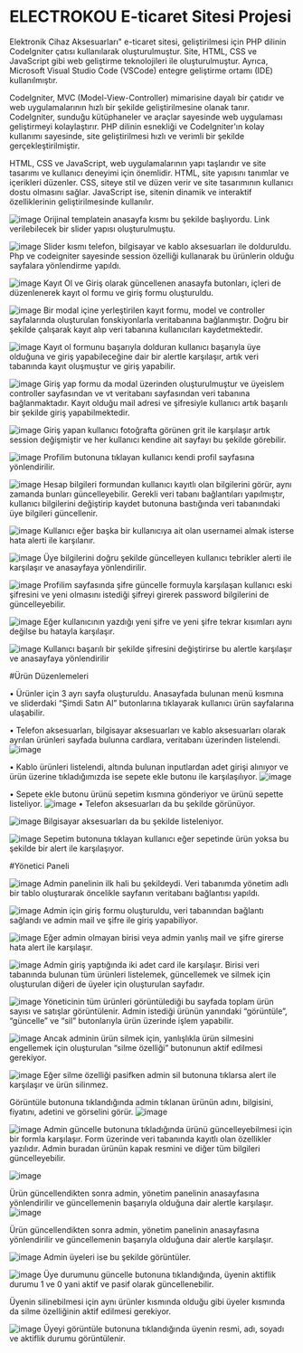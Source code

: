 # ELECTROKOU E-ticaret Sitesi Projesi

Elektronik Cihaz Aksesuarları" e-ticaret sitesi, geliştirilmesi için PHP dilinin CodeIgniter çatısı kullanılarak oluşturulmuştur. Site, HTML, CSS ve JavaScript gibi web geliştirme teknolojileri ile oluşturulmuştur. Ayrıca, Microsoft Visual Studio Code (VSCode) entegre geliştirme ortamı (IDE) kullanılmıştır. 

CodeIgniter, MVC (Model-View-Controller) mimarisine dayalı bir çatıdır ve web uygulamalarının hızlı bir şekilde geliştirilmesine olanak tanır. CodeIgniter, sunduğu kütüphaneler ve araçlar sayesinde web uygulaması geliştirmeyi kolaylaştırır. PHP dilinin esnekliği ve CodeIgniter'ın kolay kullanımı sayesinde, site geliştirilmesi hızlı ve verimli bir şekilde gerçekleştirilmiştir.

HTML, CSS ve JavaScript, web uygulamalarının yapı taşlarıdır ve site tasarımı ve kullanıcı deneyimi için önemlidir. HTML, site yapısını tanımlar ve içerikleri düzenler. CSS, siteye stil ve düzen verir ve site tasarımının kullanıcı dostu olmasını sağlar. JavaScript ise, sitenin dinamik ve interaktif özelliklerinin geliştirilmesinde kullanılır.

![image](https://user-images.githubusercontent.com/83577247/236881154-68481ebf-c8de-4a67-a63b-7aaa5508abda.png)
Orijinal templatein anasayfa kısmı bu şekilde başlıyordu. Link verilebilecek bir slider yapısı oluşturulmuştu.
 
 
![image](https://user-images.githubusercontent.com/83577247/236881210-6ce3fac6-53b9-4f7f-8b22-c0f8b9f619c7.png)
Slider kısmı telefon, bilgisayar ve kablo aksesuarları ile dolduruldu. Php ve codeigniter sayesinde session özelliği kullanarak bu ürünlerin olduğu sayfalara yönlendirme yapıldı.


![image](https://user-images.githubusercontent.com/83577247/236881236-59a02fd6-c82f-42b0-9120-46ab866ae87f.png)
Kayıt Ol ve Giriş olarak güncellenen anasayfa butonları, içleri de düzenlenerek kayıt ol formu ve giriş formu oluşturuldu.


![image](https://user-images.githubusercontent.com/83577247/236881673-4decca6f-480b-4d08-ab70-d7b2546dc558.png)
Bir modal içine yerleştirilen kayıt formu, model ve controller sayfalarında oluşturulan fonskiyonlarla veritabanına bağlanmıştır. Doğru bir şekilde çalışarak kayıt alıp veri tabanına kullanıcıları kaydetmektedir.


![image](https://user-images.githubusercontent.com/83577247/236881755-3442f81a-4034-4d29-9821-0f569811eb26.png)
Kayıt ol formunu başarıyla dolduran kullanıcı başarıyla üye olduğuna ve giriş yapabileceğine dair bir alertle karşılaşır, artık veri tabanında kayıt oluşmuştur ve giriş yapabilir.


![image](https://user-images.githubusercontent.com/83577247/236881991-e39702e5-1e01-4c44-9843-987664232002.png)
Giriş yap formu da modal üzerinden oluşturulmuştur ve üyeislem controller sayfasından ve vt veritabanı sayfasından veri tabanına bağlanmaktadır. Kayıt olduğu mail adresi ve şifresiyle kullanıcı artık başarılı bir şekilde giriş yapabilmektedir.


![image](https://user-images.githubusercontent.com/83577247/236882205-9823c7db-f4c6-4861-858f-4b060799514d.png)
Giriş yapan kullanıcı fotoğrafta görünen grit ile karşılaşır artık session değişmiştir ve her kullanıcı kendine ait sayfayı bu şekilde görebilir.


![image](https://user-images.githubusercontent.com/83577247/236882247-06f57108-af43-4b8f-a4bf-c9acb0e4e8f4.png)
Profilim butonuna tıklayan kullanıcı kendi profil sayfasına yönlendirilir. 


![image](https://user-images.githubusercontent.com/83577247/236882280-25e395ce-4219-4e58-a3c2-0d3d6f1c1afa.png)
Hesap bilgileri formundan kullanıcı kayıtlı olan bilgilerini görür, aynı zamanda bunları güncelleyebilir. Gerekli veri tabanı bağlantıları yapılmıştır, kullanıcı bilgilerini değiştirip kaydet butonuna bastığında veri tabanındaki üye bilgileri güncellenir.


![image](https://user-images.githubusercontent.com/83577247/236882337-de0b3f76-d8f6-4c9f-88ee-e2d2cd0b8131.png)
Kullanıcı eğer başka bir kullanıcıya ait olan usernamei almak isterse hata alerti ile karşılanır.


![image](https://user-images.githubusercontent.com/83577247/236882435-0eaf7bac-5670-4bc2-bfd5-aea2f74607bd.png)
Üye bilgilerini doğru şekilde güncelleyen kullanıcı tebrikler alerti ile karşılaşır ve anasayfaya yönlendirilir.


![image](https://user-images.githubusercontent.com/83577247/236882922-e37ba060-1312-4bea-813c-96f5b9d129d0.png)
Profilim sayfasında şifre güncelle formuyla karşılaşan kullanıcı eski şifresini ve yeni olmasını istediği şifreyi girerek password bilgilerini de güncelleyebilir.


![image](https://user-images.githubusercontent.com/83577247/236882983-e372a05d-7a78-4a20-8106-5a21a8313be4.png)
Eğer kullanıcının yazdığı yeni şifre ve yeni şifre tekrar kısımları aynı değilse bu hatayla karşılaşır.


![image](https://user-images.githubusercontent.com/83577247/236883125-3abd4df8-2502-47f0-8d36-047cac50dfc7.png)
Kullanıcı başarılı bir şekilde şifresini değiştirirse bu alertle karşılaşır ve anasayfaya yönlendirilir


#Ürün Düzenlemeleri

•	Ürünler için 3 ayrı sayfa oluşturuldu. Anasayfada bulunan menü kısmına ve sliderdaki “Şimdi Satın Al” butonlarına tıklayarak kullanıcı ürün sayfalarına ulaşabilir. 

•	Telefon aksesuarları, bilgisayar aksesuarları ve kablo aksesuarları olarak ayrılan ürünleri sayfada bulunna cardlara, veritabanı üzerinden listelendi.
![image](https://user-images.githubusercontent.com/83577247/236883302-f55682d4-7d93-455a-bd2e-aad725a13f33.png)


•	Kablo ürünleri listelendi, altında bulunan inputlardan adet girişi alınıyor ve ürün üzerine tıkladığımızda ise sepete ekle butonu ile karşılaşılıyor.
![image](https://user-images.githubusercontent.com/83577247/236883354-3a5e17c0-7da2-49c0-8520-c721010e9476.png)


•	Sepete ekle butonu ürünü sepetim kısmına gönderiyor ve ürünü sepette listeliyor.
![image](https://user-images.githubusercontent.com/83577247/236883416-bc869a1c-dc9e-4628-8206-7e1e243952df.png)
•	Telefon aksesuarları da bu şekilde görünüyor.


![image](https://user-images.githubusercontent.com/83577247/236883488-ff42fa1d-39f6-4500-9256-ab5c6f2e210c.png)
Bilgisayar aksesuarları da bu şekilde listeleniyor.


![image](https://user-images.githubusercontent.com/83577247/236883546-99692402-df1d-4f36-8401-46b1e8bb6abf.png)
Sepetim butonuna tıklayan kullanıcı eğer sepetinde ürün yoksa bu şekilde bir alert ile karşılaşıyor.



#Yönetici Paneli

![image](https://user-images.githubusercontent.com/83577247/236883613-048c9cda-2cc3-4f81-bd6c-205e4b03fbf0.png)
Admin panelinin ilk hali bu şekildeydi. Veri tabanımda yönetim adlı bir tablo oluşturarak öncelikle sayfanın veritabanı bağlantısı yapıldı.


![image](https://user-images.githubusercontent.com/83577247/236883679-e04a0631-0fa3-4c5f-ab73-4faa25f94801.png)
Admin için giriş formu oluşturuldu, veri tabanından bağlantı sağlandı ve admin mail ve şifre ile giriş yapabiliyor.

![image](https://user-images.githubusercontent.com/83577247/236883717-2d8e291d-7308-4a39-b896-f1d2c4689ad2.png)
Eğer admin olmayan birisi veya admin yanlış mail ve şifre girerse hata alert ile karşılaşır.


![image](https://user-images.githubusercontent.com/83577247/236883754-8b18a512-b5b6-44a0-8c5c-f6f0c7978273.png)
Admin giriş yaptığında iki adet card ile karşılaşır. Birisi veri tabanında bulunan tüm ürünleri listelemek, güncellemek ve silmek için oluşturulan diğeri de üyeler için oluşturulan sayfadır.



![image](https://user-images.githubusercontent.com/83577247/236883798-b508cc1d-b025-409c-bb23-253260194e92.png)
Yöneticinin tüm ürünleri görüntülediği bu sayfada toplam ürün sayısı ve satışlar görüntülenir. Admin istediği ürünün yanındaki “görüntüle”, “güncelle” ve “sil” butonlarıyla ürün üzerinde işlem yapabilir.
 
 
 
![image](https://user-images.githubusercontent.com/83577247/236883836-7dfdbab7-848a-447f-9b47-df7d93399d6f.png)
Ancak adminin ürün silmek için, yanlışlıkla ürün silmesini engellemek için oluşturulan “silme özelliği” butonunun aktif edilmesi gerekiyor.
 
 
![image](https://user-images.githubusercontent.com/83577247/236883892-75ff32e0-8a40-47e3-8c7a-9b6614df38fa.png)
Eğer silme özelliği pasifken admin sil butonuna tıklarsa alert ile karşılaşır ve ürün silinmez.


Görüntüle butonuna tıklandığında admin tıklanan
ürünün adını, bilgisini, fiyatını, adetini ve görselini görür.
![image](https://user-images.githubusercontent.com/83577247/236883939-3ef82c68-d744-43f8-b181-ecb3c3dc26b5.png)



![image](https://user-images.githubusercontent.com/83577247/236883966-649c20d8-9f55-4a61-916e-00d4c17e2637.png)
Admin güncelle butonuna tıkladığında ürünü güncelleyebilmesi için bir formla karşılaşır. Form üzerinde veri tabanında kayıtlı olan özellikler yazılıdır. Admin buradan ürünün kapak resmini ve diğer tüm bilgileri güncelleyebilir. 


![image](https://user-images.githubusercontent.com/83577247/236884016-c400b9f8-a35b-4ae5-b16f-991893bcb96a.png)


Ürün güncellendikten sonra admin, yönetim panelinin anasayfasına yönlendirilir ve güncellemenin başarıyla olduğuna dair alertle karşılaşır.
![image](https://user-images.githubusercontent.com/83577247/236884060-1fc4b533-3222-414f-860d-2906d82f036e.png)

Ürün güncellendikten sonra admin, yönetim panelinin anasayfasına yönlendirilir ve güncellemenin başarıyla olduğuna dair alertle karşılaşır.
 
 
![image](https://user-images.githubusercontent.com/83577247/236884123-0b7f5238-c0e4-474e-bcae-cadb8044044f.png)
Admin üyeleri ise bu şekilde görüntüler.


![image](https://user-images.githubusercontent.com/83577247/236884276-745d790d-955b-47a3-b6ea-d9a1d7a23cb6.png)
Üye durumunu güncelle butonuna tıklandığında, üyenin aktiflik 
durumu 1 ve 0 yani aktif ve pasif olarak güncellenebilir.


Üyenin silinebilmesi için aynı ürünler kısmında olduğu gibi üyeler 
kısmında da silme özelliğinin aktif edilmesi gerekiyor.


![image](https://user-images.githubusercontent.com/83577247/236884336-64bd2c5b-15b7-4139-a24e-cb0a2732188a.png)
Üyeyi görüntüle butonuna tıklandığında üyenin resmi, adı, soyadı ve aktiflik durumu görüntülenir.








